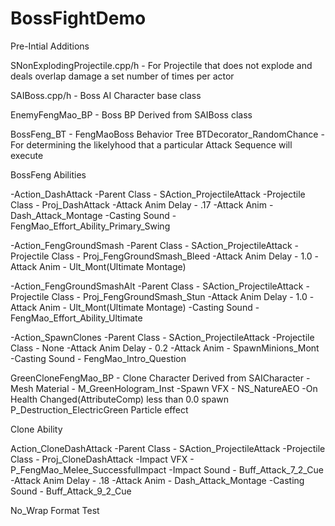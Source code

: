 # BossFightDemo

Pre-Intial Additions

SNonExplodingProjectile.cpp/h - For Projectile that does not explode and deals overlap damage a set number of times per actor

SAIBoss.cpp/h - Boss AI Character base class

EnemyFengMao_BP - Boss BP Derived from SAIBoss class

BossFeng_BT - FengMaoBoss Behavior Tree
BTDecorator_RandomChance - For determining the likelyhood that a particular Attack Sequence will execute

BossFeng Abilities

-Action_DashAttack 
      -Parent Class - SAction_ProjectileAttack
      -Projectile Class - Proj_DashAttack
      -Attack Anim Delay - .17
      -Attack Anim - Dash_Attack_Montage
      -Casting Sound - FengMao_Effort_Ability_Primary_Swing
      
-Action_FengGroundSmash
      -Parent Class - SAction_ProjectileAttack
      -Projectile Class - Proj_FengGroundSmash_Bleed
      -Attack Anim Delay - 1.0
      -Attack Anim - Ult_Mont(Ultimate Montage)
      
 -Action_FengGroundSmashAlt
      -Parent Class - SAction_ProjectileAttack
      -Projectile Class - Proj_FengGroundSmash_Stun
      -Attack Anim Delay - 1.0
      -Attack Anim - Ult_Mont(Ultimate Montage)
      -Casting Sound - FengMao_Effort_Ability_Ultimate
      
-Action_SpawnClones
      -Parent Class - SAction_ProjectileAttack
      -Projectile Class - None
      -Attack Anim Delay - 0.2
      -Attack Anim - SpawnMinions_Mont
      -Casting Sound - FengMao_Intro_Question
      
GreenCloneFengMao_BP - Clone Character Derived from SAICharacter
      -Mesh Material - M_GreenHologram_Inst
      -Spawn VFX - NS_NatureAEO
      -On Health Changed(AttributeComp) less than 0.0 spawn P_Destruction_ElectricGreen Particle effect
      
Clone Ability

Action_CloneDashAttack
      -Parent Class - SAction_ProjectileAttack
      -Projectile Class - Proj_CloneDashAttack
            -Impact VFX - P_FengMao_Melee_SuccessfulImpact
            -Impact Sound - Buff_Attack_7_2_Cue
      -Attack Anim Delay - .18
      -Attack Anim - Dash_Attack_Montage
      -Casting Sound - Buff_Attack_9_2_Cue
      
No_Wrap Format Test
